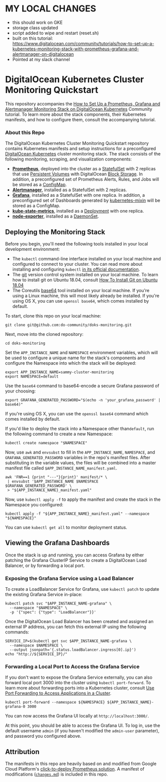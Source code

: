 # MY LOCAL CHANGES

- this should work on GKE
- storage class updated
- script added to wipe and restart (reset.sh)
- built on this tutorial: https://www.digitalocean.com/community/tutorials/how-to-set-up-a-kubernetes-monitoring-stack-with-prometheus-grafana-and-alertmanager-on-digitalocean
- Pointed at my slack channel

# DigitalOcean Kubernetes Cluster Monitoring Quickstart

This repository accompanies the [How to Set Up a Prometheus, Grafana and Alertmanager Monitoring Stack on DigitalOcean Kubernetes](https://www.digitalocean.com/community/tutorials/how-to-set-up-a-prometheus-grafana-and-alertmanager-monitoring-stack-on-digitalocean-kubernetes) Community tutorial. To learn more about the stack components, their Kubernetes manifests, and how to configure them, consult the accompanying tutorial.

### About this Repo

The DigitalOcean Kubernetes Cluster Monitoring Quickstart repository contains Kubernetes manifests and setup instructions for a preconfigured [DigitalOcean Kubernetes](https://www.digitalocean.com/products/kubernetes/) cluster monitoring stack. The stack consists of the following monitoring, scraping, and visualization components:

- **[Prometheus](https://prometheus.io/)**, deployed into the cluster as a [StatefulSet](https://kubernetes.io/docs/concepts/workloads/controllers/statefulset/) with 2 replicas that use [Persistent Volumes](https://kubernetes.io/docs/concepts/storage/persistent-volumes/) with DigitalOcean [Block Storage](https://www.digitalocean.com/products/block-storage/). In addition, a preconfigured set of Prometheus Alerts, Rules, and Jobs will be stored as a [ConfigMap](https://kubernetes.io/docs/tasks/configure-pod-container/configure-pod-configmap/).
- **[Alertmanager](https://github.com/prometheus/alertmanager)**, installed as a StatefulSet with 2 replicas.
- **[Grafana](https://grafana.com/)**, installed as a StatefulSet with one replica. In addition, a preconfigured set of Dashboards generated by [kubernetes-mixin](https://github.com/kubernetes-monitoring/kubernetes-mixin) will be stored as a ConfigMap.
- **[kube-state-metrics](https://github.com/kubernetes/kube-state-metrics)**, installed as a [Deployment](https://kubernetes.io/docs/concepts/workloads/controllers/deployment/) with one replica.
- **[node-exporter](https://github.com/prometheus/node_exporter)**, installed as a [DaemonSet](https://kubernetes.io/docs/concepts/workloads/controllers/daemonset/).

## Deploying the Monitoring Stack

Before you begin, you'll need the following tools installed in your local development environment:

- The `kubectl` command-line interface installed on your local machine and configured to connect to your cluster. You can read more about installing and configuring `kubectl` [in its official documentation](https://kubernetes.io/docs/tasks/tools/install-kubectl/).
- The [git](https://git-scm.com/book/en/v2/Getting-Started-Installing-Git) version control system installed on your local machine. To learn how to install git on Ubuntu 18.04, consult [How To Install Git on Ubuntu 18.04](https://www.digitalocean.com/community/tutorials/how-to-install-git-on-ubuntu-18-04)
- The Coreutils [base64](https://www.gnu.org/software/coreutils/manual/html_node/base64-invocation.html) tool installed on your local machine. If you're using a Linux machine, this will most likely already be installed. If you're using OS X, you can use `openssl base64`, which comes installed by default.

To start, clone this repo on your local machine:

```shell
git clone git@github.com:do-community/doks-monitoring.git
```

Next, move into the cloned repository:

```shell
cd doks-monitoring
```

Set the `APP_INSTANCE_NAME` and `NAMESPACE` environment variables, which will be used to configure a unique name for the stack's components and configure the Namespace into which the stack will be deployed:

```shell
export APP_INSTANCE_NAME=sammy-cluster-monitoring
export NAMESPACE=default
```

Use the `base64` command to base64-encode a secure Grafana password of your choosing:

```shell
export GRAFANA_GENERATED_PASSWORD="$(echo -n 'your_grafana_password' | base64)"
```

If you're using OS X, you can use the `openssl base64` command which comes installed by default.

If you'd like to deploy the stack into a Namespace other than`default`, run the following command to create a new Namespace:

```shell
kubectl create namespace "$NAMESPACE"
```

Now, use `awk` and `envsubst` to fill in the `APP_INSTANCE_NAME`, `NAMESPACE`, and `GRAFANA_GENERATED_PASSWORD` variables in the repo's manifest files. After substituting in the variable values, the files will be combined into a master manifest file called `$APP_INSTANCE_NAME_manifest.yaml`.

```shell
awk 'FNR==1 {print "---"}{print}' manifest/* \
 | envsubst '$APP_INSTANCE_NAME $NAMESPACE $GRAFANA_GENERATED_PASSWORD' \
 > "${APP_INSTANCE_NAME}_manifest.yaml"
```

Now, use `kubectl apply -f` to apply the manifest and create the stack in the Namespace you configured:

```shell
kubectl apply -f "${APP_INSTANCE_NAME}_manifest.yaml" --namespace "${NAMESPACE}"
```

You can use `kubectl get all` to monitor deployment status.

## Viewing the Grafana Dashboards

Once the stack is up and running, you can access Grafana by either patching the Grafana ClusterIP Service to create a DigitalOcean Load Balancer, or by forwarding a local port.

### Exposing the Grafana Service using a Load Balancer

To create a LoadBalancer Service for Grafana, use `kubectl patch` to update the existing Grafana Service in-place:

```shell
kubectl patch svc "$APP_INSTANCE_NAME-grafana" \
  --namespace "$NAMESPACE" \
  -p '{"spec": {"type": "LoadBalancer"}}'
```

Once the DigitalOcean Load Balancer has been created and assigned an external IP address, you can fetch this external IP using the following commands:

```shell
SERVICE_IP=$(kubectl get svc $APP_INSTANCE_NAME-grafana \
  --namespace $NAMESPACE \
  --output jsonpath='{.status.loadBalancer.ingress[0].ip}')
echo "http://${SERVICE_IP}/"
```

### Forwarding a Local Port to Access the Grafana Service

If you don't want to expose the Grafana Service externally, you can also forward local port 3000 into the cluster using `kubectl port-forward`. To learn more about forwarding ports into a Kubernetes cluster, consult [Use Port Forwarding to Access Applications in a Cluster](https://kubernetes.io/docs/tasks/access-application-cluster/port-forward-access-application-cluster/).

```shell
kubectl port-forward --namespace ${NAMESPACE} ${APP_INSTANCE_NAME}-grafana-0 3000
```

You can now access the Grafana UI locally at `http://localhost:3000/`.

At this point, you should be able to access the Grafana UI. To log in, use the default username `admin` (if you haven't modified the `admin-user` parameter), and password you configured above.

## Attribution

The manifests in this repo are heavily based on and modified from Google Cloud Platform's [click-to-deploy Prometheus solution](https://github.com/GoogleCloudPlatform/click-to-deploy/tree/master/k8s/prometheus). A manifest of modifications ([`changes.md`](https://github.com/do-community/doks-monitoring/blob/master/changes.md)) is included in this repo.
